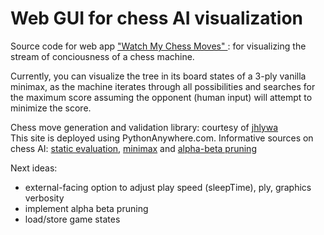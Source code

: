 # Web GUI for chess AI visualization

Source code for web app <a href="http://chessrpjj.pythonanywhere.com/"> "Watch My Chess Moves" </a>: for visualizing the stream of conciousness of a chess machine.



Currently, you can visualize the tree in its board states of a 3-ply vanilla minimax, as the machine iterates through all possibilities and searches for the maximum score assuming the opponent (human input) will attempt to minimize the score.





  <p> 
                Chess move generation and validation library: courtesy of
                <a href="https://github.com/jhlywa/chess.js/"> jhlywa </a>
                <br> 
                This site is deployed using PythonAnywhere.com.
                Informative sources on chess AI:
                <a href="https://en.wikipedia.org/wiki/Evaluation_function#In_chess">
                static evaluation</a>,
                <a href="https://en.wikipedia.org/wiki/Minimax">minimax</a> and
                <a href="https://en.wikipedia.org/wiki/Alpha%E2%80%93beta_pruning">
                     alpha-beta pruning
                </a>


Next ideas:
- external-facing option to adjust play speed (sleepTime), ply, graphics verbosity
- implement alpha beta pruning
- load/store game states
              
